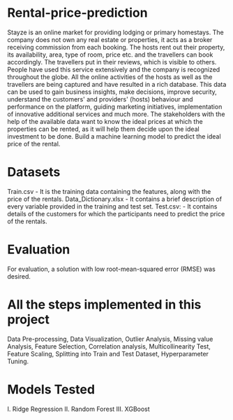 # Rental-price-prediction
Stayze is an online market for providing lodging or primary homestays. The company does not own any real estate or properties, it acts as a broker receiving commission from each booking. The hosts rent out their property, its availability, area, type of room, price etc. and the travellers can book accordingly. The travellers put in their reviews, which is visible to others. People have used this service extensively and the company is recognized throughout the globe. All the online activities of the hosts as well as the travellers are being captured and have resulted in a rich database.  This data can be used to gain business insights, make decisions, improve security, understand the customers' and providers' (hosts) behaviour and performance on the platform, guiding marketing initiatives, implementation of innovative additional services and much more.  The stakeholders with the help of the available data want to know the ideal prices at which the properties can be rented, as it will help them decide upon the ideal investment to be done.  Build a machine learning model to predict the ideal price of the rental.
# Datasets
Train.csv - It is the training data containing the features, along with the price of the rentals. Data_Dictionary.xlsx - It contains a brief description of every variable provided in the training and test set. Test.csv: - It contains details of the customers for which the participants need to predict the price of the rentals.
# Evaluation
For evaluation, a solution with low root-mean-squared error (RMSE) was desired.

# All the steps implemented in this project
Data Pre-processing,  Data Visualization,  Outlier Analysis,  Missing value Analysis,  Feature Selection,  Correlation analysis,  Multicollinearity Test,  Feature Scaling,  Splitting into Train and Test Dataset,  Hyperparameter Tuning.
# Models Tested
I. Ridge Regression II. Random Forest III. XGBoost
